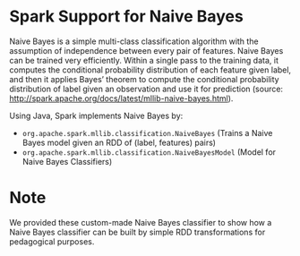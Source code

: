 Spark Support for Naive Bayes
=============================
Naive Bayes is a simple multi-class classification algorithm with the assumption 
of independence between every pair of features. Naive Bayes can be trained very 
efficiently. Within a single pass to the training data, it computes the conditional 
probability distribution of each feature given label, and then it applies Bayes’ 
theorem to compute the conditional probability distribution of label given an 
observation and use it for prediction 
(source: http://spark.apache.org/docs/latest/mllib-naive-bayes.html).

Using Java, Spark implements Naive Bayes by:

* ````org.apache.spark.mllib.classification.NaiveBayes```` (Trains a Naive Bayes model given an RDD of (label, features) pairs)
* ````org.apache.spark.mllib.classification.NaiveBayesModel```` (Model for Naive Bayes Classifiers)

Note
====
We provided these custom-made Naive Bayes classifier to show how a Naive Bayes classifier
can be built by simple RDD transformations for pedagogical purposes. 
